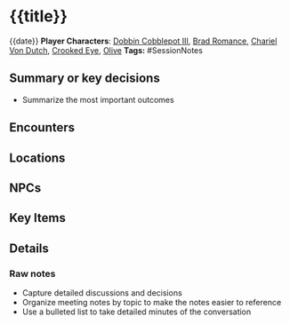 # {{title}}

{{date}}
**Player Characters**:  [Dobbin Cobblepot III](/players/dobbin-cobblepot-iii/dobbin-cobblepot-iii), [Brad Romance](/players/brad-romance/brad-romance), [Chariel Von Dutch](/players/chariel-von-dutch/chariel-von-dutch), [Crooked Eye](/players/crooked-eye/crooked-eye), [Olive](players/olive/images/olive.jpeg)
**Tags:** #SessionNotes

## Summary or key decisions

* Summarize the most important outcomes

## Encounters

## Locations

## NPCs

## Key Items

## Details

### Raw notes

* Capture detailed discussions and decisions
* Organize meeting notes by topic to make the notes easier to reference
* Use a bulleted list to take detailed minutes of the conversation
